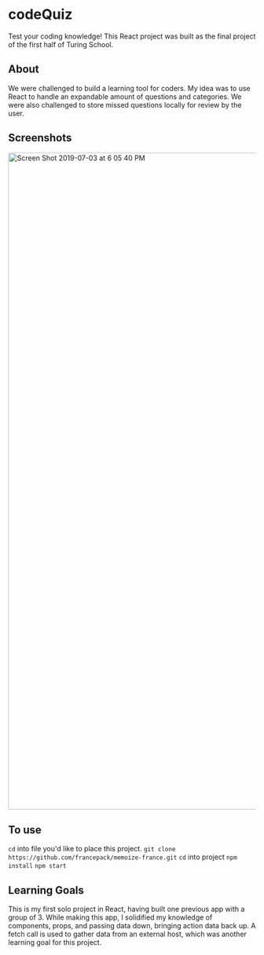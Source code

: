 # codeQuiz
Test your coding knowledge! This React project was built as the final project of the first half of Turing School.

## About
We were challenged to build a learning tool for coders. My idea was to use React to handle an expandable amount of questions and categories. We were also challenged to store missed questions locally for review by the user.

## Screenshots
<img width="1338" alt="Screen Shot 2019-07-03 at 6 05 40 PM" src="https://user-images.githubusercontent.com/44355328/60631671-d5a12b80-9dbd-11e9-8d17-f90ffdcd1b55.png">

## To use
```cd``` into file you'd like to place this project.
```git clone https://github.com/francepack/memoize-france.git```
```cd``` into project
```npm install```
```npm start```

## Learning Goals
This is my first solo project in React, having built one previous app with a group of 3. While making this app, I solidified my knowledge of components, props, and passing data down, bringing action data back up. A fetch call is used to gather data from an external host, which was another learning goal for this project.
